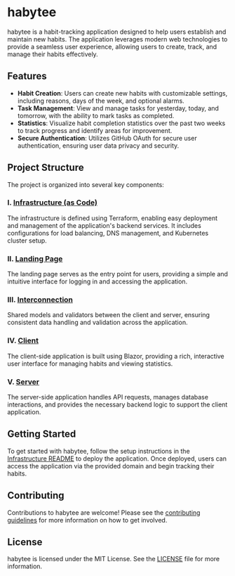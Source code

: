 # habytee

habytee is a habit-tracking application designed to help users establish and maintain new habits. The application leverages modern web technologies to provide a seamless user experience, allowing users to create, track, and manage their habits effectively.

## Features

- **Habit Creation**: Users can create new habits with customizable settings, including reasons, days of the week, and optional alarms.
- **Task Management**: View and manage tasks for yesterday, today, and tomorrow, with the ability to mark tasks as completed.
- **Statistics**: Visualize habit completion statistics over the past two weeks to track progress and identify areas for improvement.
- **Secure Authentication**: Utilizes GitHub OAuth for secure user authentication, ensuring user data privacy and security.

## Project Structure

The project is organized into several key components:

### I. [Infrastructure (as Code)](./habytee.Infrastructure/README.md)

The infrastructure is defined using Terraform, enabling easy deployment and management of the application's backend services. It includes configurations for load balancing, DNS management, and Kubernetes cluster setup.

### II. [Landing Page](./habytee.LandingPage/README.md)

The landing page serves as the entry point for users, providing a simple and intuitive interface for logging in and accessing the application.

### III. [Interconnection](./habytee.Interconnection/README.md)

Shared models and validators between the client and server, ensuring consistent data handling and validation across the application.

### IV. [Client](./habytee.Client/README.md)

The client-side application is built using Blazor, providing a rich, interactive user interface for managing habits and viewing statistics.

### V. [Server](./habytee.Server/README.md)

The server-side application handles API requests, manages database interactions, and provides the necessary backend logic to support the client application.

## Getting Started

To get started with habytee, follow the setup instructions in the [Infrastructure README](./habytee.Infrastructure/README.md) to deploy the application. Once deployed, users can access the application via the provided domain and begin tracking their habits.

## Contributing

Contributions to habytee are welcome! Please see the [contributing guidelines](./CONTRIBUTING.md) for more information on how to get involved.

## License

habytee is licensed under the MIT License. See the [LICENSE](./LICENSE) file for more information.
